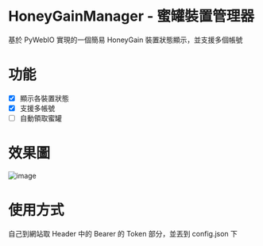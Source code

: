 # HoneyGainManager - 蜜罐裝置管理器
基於 PyWebIO 實現的一個簡易 HoneyGain 裝置狀態顯示，並支援多個帳號

# 功能
- [X] 顯示各裝置狀態
- [X] 支援多帳號
- [ ] 自動領取蜜罐

# 效果圖
![image](https://user-images.githubusercontent.com/25722976/168449617-ec58c3df-04fa-4e9c-a7f0-a8a65bfcfa94.png)

# 使用方式
自己到網站取 Header 中的 Bearer 的 Token 部分，並丟到 config.json 下
